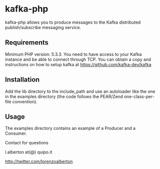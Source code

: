 # kafka-php
kafka-php allows you to produce messages to the Kafka distributed publish/subscribe messaging service.

## Requirements
Minimum PHP version: 5.3.3.
You need to have access to your Kafka instance and be able to connect through TCP. You can obtain a copy and instructions on how to setup kafka at https://github.com/kafka-dev/kafka

## Installation
Add the lib directory to the include_path and use an autoloader like the one in the examples directory (the code follows the PEAR/Zend one-class-per-file convention).

## Usage
The examples directory contains an example of a Producer and a Consumer.

Contact for questions

l.alberton at(@) quipo.it

http://twitter.com/lorenzoalberton
